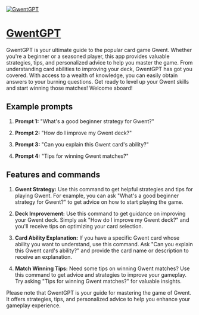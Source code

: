 [![GwentGPT](https://files.oaiusercontent.com/file-9R397UGXX3Eq2RbQ1MfDNegi?se=2123-10-18T01%3A44%3A49Z&sp=r&sv=2021-08-06&sr=b&rscc=max-age%3D31536000%2C%20immutable&rscd=attachment%3B%20filename%3Db9f71e2d-c7d0-4c14-abb9-f0d9f9c8e74e.png&sig=a1r2hmWt4Vmj%2BXr2wHHkUyfYVGwcTEZjFak3GYoypyk%3D)](https://chat.openai.com/g/g-60feW1q5u-gwentgpt)

# [GwentGPT](https://chat.openai.com/g/g-60feW1q5u-gwentgpt)

GwentGPT is your ultimate guide to the popular card game Gwent. Whether you're a beginner or a seasoned player, this app provides valuable strategies, tips, and personalized advice to help you master the game. From understanding card abilities to improving your deck, GwentGPT has got you covered. With access to a wealth of knowledge, you can easily obtain answers to your burning questions. Get ready to level up your Gwent skills and start winning those matches! Welcome aboard!

## Example prompts

1. **Prompt 1:** "What's a good beginner strategy for Gwent?"

2. **Prompt 2:** "How do I improve my Gwent deck?"

3. **Prompt 3:** "Can you explain this Gwent card's ability?"

4. **Prompt 4:** "Tips for winning Gwent matches?"

## Features and commands

1. **Gwent Strategy:** Use this command to get helpful strategies and tips for playing Gwent. For example, you can ask "What's a good beginner strategy for Gwent?" to get advice on how to start playing the game.

2. **Deck Improvement:** Use this command to get guidance on improving your Gwent deck. Simply ask "How do I improve my Gwent deck?" and you'll receive tips on optimizing your card selection.

3. **Card Ability Explanation:** If you have a specific Gwent card whose ability you want to understand, use this command. Ask "Can you explain this Gwent card's ability?" and provide the card name or description to receive an explanation.

4. **Match Winning Tips:** Need some tips on winning Gwent matches? Use this command to get advice and strategies to improve your gameplay. Try asking "Tips for winning Gwent matches?" for valuable insights.

Please note that GwentGPT is your guide for mastering the game of Gwent. It offers strategies, tips, and personalized advice to help you enhance your gameplay experience.